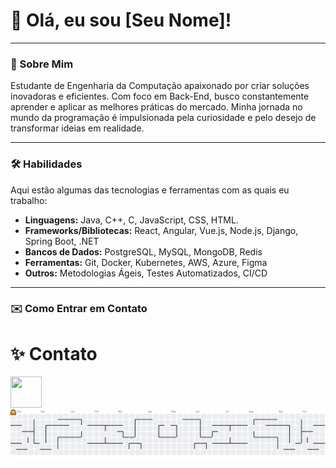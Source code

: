 # 👋 Olá, eu sou [Seu Nome]!

---

### 🚀 Sobre Mim

Estudante de Engenharia da Computação apaixonado por criar soluções inovadoras e eficientes. Com foco em Back-End, busco constantemente aprender e aplicar as melhores práticas do mercado. Minha jornada no mundo da programação é impulsionada pela curiosidade e pelo desejo de transformar ideias em realidade.

---

### 🛠️ Habilidades

Aqui estão algumas das tecnologias e ferramentas com as quais eu trabalho:

* **Linguagens:** Java, C++, C, JavaScript, CSS, HTML.
* **Frameworks/Bibliotecas:** React, Angular, Vue.js, Node.js, Django, Spring Boot, .NET
* **Bancos de Dados:** PostgreSQL, MySQL, MongoDB, Redis
* **Ferramentas:** Git, Docker, Kubernetes, AWS, Azure, Figma
* **Outros:** Metodologias Ágeis, Testes Automatizados, CI/CD

---

### ✉️ Como Entrar em Contato

# ✨ Contato
<a href="https://www.linkedin.com/in/seu-perfil" target="_blank">
  <img src="https://cdn.jsdelivr.net/gh/devicons/devicon/icons/linkedin/linkedin-original.svg" width="50" height="50">
</a>


<!-- Gráfico de contribuições -->
<picture>
    <source media="(prefers-color-scheme: dark)" srcset="https://raw.githubusercontent.com/zeneiltongpdev/zeneiltongpdev/output/pacman-contribution-graph-dark.svg">
    <source media="(prefers-color-scheme: light)" srcset="https://raw.githubusercontent.com/zeneiltongpdev/zeneiltongpdev/output/pacman-contribution-graph.svg">
    <img alt="Pacman Contribution Graph" src="https://raw.githubusercontent.com/zeneiltongpdev/zeneiltongpdev/output/pacman-contribution-graph.svg" style="visibility:visible;max-width:100%;">
</picture>
